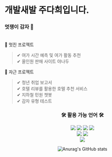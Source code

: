 # 개발새발 주다희입니다.
### 멋쟁이 감자 🍤 </br></br>

🍺 멋진 프로젝트 </br>
> ✔ 여가 시간 예측 및 여가 활동 추천 </br>
> ✔ 올인원 판매 사이트 야나두 </br>

🍻 자근 프로젝트</br>
> ✔ 청년 취업 보고서 </br>
> ✔ 호텔 리뷰를 활용한 호텔 추천 서비스 </br>
> ✔ 지하철 민원 챗봇 </br>
> ✔ 감자 유형 테스트 </br>

<div align = "center">
  <h3 align="center">🛠 활용 가능 언어 🛠</h3>
  <img src="https://img.shields.io/badge/Python-3766AB?style=flat-square&logo=Python&logoColor=white"/>
  <img src="https://img.shields.io/badge/Java-007396?style=flat-square&logo=Java&logoColor=white"/>
  <img src="https://img.shields.io/badge/C-A8B9CC?style=flat-square&logo=C&logoColor=white"/>
  <img src="https://img.shields.io/badge/JavaScript-F7DF1E?style=flat-square&logo=JavaScript&logoColor=white"/></a>
  <br/>
  <img src="https://img.shields.io/badge/CSS-1572B6?style=flat-square&logo=CSS3&logoColor=white"/></a>
  <img src="https://img.shields.io/badge/HTML5-E34F26?style=flat-square&logo=HTML5&logoColor=white"/></a>
  <br/>
  <img src="https://img.shields.io/badge/Mysql-4479A1?style=flat-square&logo=Mysql&Studio&logoColor=white"/></a>

![Anurag's GitHub stats](https://github-readme-stats.vercel.app/api?username=judahee&show_icons=true&theme=radical)

</div>
